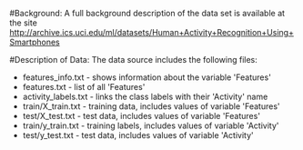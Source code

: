 #Background: 
A full background description of the data set is available at the site http://archive.ics.uci.edu/ml/datasets/Human+Activity+Recognition+Using+Smartphones 

#Description of Data: 
The data source includes the following files:
 + features_info.txt - shows information about the variable 'Features'
 + features.txt - list of all 'Features'
 + activity_labels.txt - links the class labels with their 'Activity' name
 + train/X_train.txt - training data, includes values of variable 'Features'
 + test/X_test.txt - test data, includes values of variable 'Features'
 + train/y_train.txt - training labels, includes values of variable 'Activity'
 + test/y_test.txt - test data, includes values of variable 'Activity'

